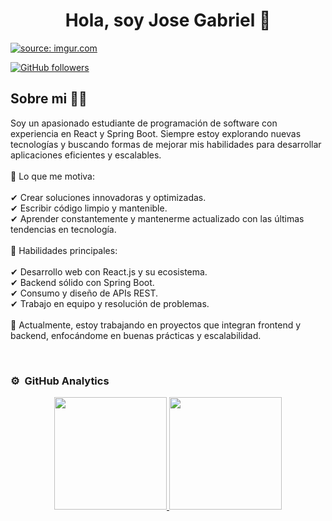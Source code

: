 <div align="center">
<h1 align="center">Hola, soy Jose Gabriel 🫡</h1>
</div>
<a href="https://imgur.com/7L2V21k"><img src="https://i.imgur.com/7L2V21k.png" title="source: imgur.com" /></a>

[![GitHub followers](https://img.shields.io/github/followers/jgabrielrm?style=social)](https://github.com/JGabrielRM)


## Sobre mi 🙋‍♂️

Soy un apasionado estudiante de programación de software con experiencia en React y Spring Boot. Siempre estoy explorando nuevas tecnologías y buscando formas de mejorar mis habilidades para desarrollar aplicaciones eficientes y escalables.
<br>
<br>
🚀 Lo que me motiva:
<br>
<br>
✔ Crear soluciones innovadoras y optimizadas.
<br>
✔ Escribir código limpio y mantenible.
<br>
✔ Aprender constantemente y mantenerme actualizado con las últimas tendencias en tecnología.
<br>
<br>
🔧 Habilidades principales:
<br>
<br>
✔ Desarrollo web con React.js y su ecosistema.
<br>
✔ Backend sólido con Spring Boot.
<br>
✔ Consumo y diseño de APIs REST.
<br>
✔ Trabajo en equipo y resolución de problemas.
<br>
<br>
📌 Actualmente, estoy trabajando en proyectos que integran frontend y backend, enfocándome en buenas prácticas y escalabilidad.
<br>

                                                                                      
<br>

### ⚙️ &nbsp;GitHub Analytics

<p align="center">
<a href="https://github.com/ArisGuimera">
  <img height="180em" src="https://github-readme-stats-eight-theta.vercel.app/api?username=ArisGuimera&show_icons=true&theme=algolia&include_all_commits=true&count_private=true"/>
  <img height="180em" src="https://github-readme-stats-eight-theta.vercel.app/api/top-langs/?username=ArisGuimera&layout=compact&langs_count=8&theme=algolia"/>
</a>
</p>
